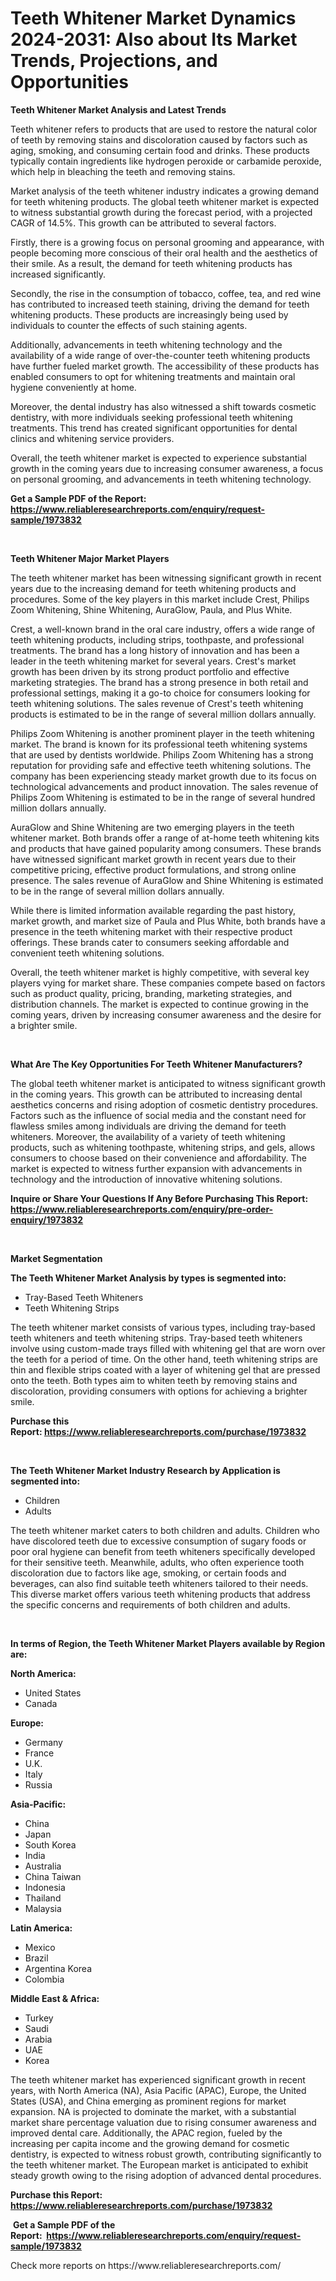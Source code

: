 <p><h1>Teeth Whitener Market Dynamics 2024-2031: Also about Its Market Trends, Projections, and Opportunities</h1></p><p><strong>Teeth Whitener Market Analysis and Latest Trends</strong></p>
<p><p>Teeth whitener refers to products that are used to restore the natural color of teeth by removing stains and discoloration caused by factors such as aging, smoking, and consuming certain food and drinks. These products typically contain ingredients like hydrogen peroxide or carbamide peroxide, which help in bleaching the teeth and removing stains.</p><p>Market analysis of the teeth whitener industry indicates a growing demand for teeth whitening products. The global teeth whitener market is expected to witness substantial growth during the forecast period, with a projected CAGR of 14.5%. This growth can be attributed to several factors.</p><p>Firstly, there is a growing focus on personal grooming and appearance, with people becoming more conscious of their oral health and the aesthetics of their smile. As a result, the demand for teeth whitening products has increased significantly.</p><p>Secondly, the rise in the consumption of tobacco, coffee, tea, and red wine has contributed to increased teeth staining, driving the demand for teeth whitening products. These products are increasingly being used by individuals to counter the effects of such staining agents.</p><p>Additionally, advancements in teeth whitening technology and the availability of a wide range of over-the-counter teeth whitening products have further fueled market growth. The accessibility of these products has enabled consumers to opt for whitening treatments and maintain oral hygiene conveniently at home.</p><p>Moreover, the dental industry has also witnessed a shift towards cosmetic dentistry, with more individuals seeking professional teeth whitening treatments. This trend has created significant opportunities for dental clinics and whitening service providers.</p><p>Overall, the teeth whitener market is expected to experience substantial growth in the coming years due to increasing consumer awareness, a focus on personal grooming, and advancements in teeth whitening technology.</p></p>
<p><strong>Get a Sample PDF of the Report:&nbsp; <a href="https://www.reliableresearchreports.com/enquiry/request-sample/1973832">https://www.reliableresearchreports.com/enquiry/request-sample/1973832</a></strong></p>
<p>&nbsp;</p>
<p><strong>Teeth Whitener Major Market Players</strong></p>
<p><p>The teeth whitener market has been witnessing significant growth in recent years due to the increasing demand for teeth whitening products and procedures. Some of the key players in this market include Crest, Philips Zoom Whitening, Shine Whitening, AuraGlow, Paula, and Plus White. </p><p>Crest, a well-known brand in the oral care industry, offers a wide range of teeth whitening products, including strips, toothpaste, and professional treatments. The brand has a long history of innovation and has been a leader in the teeth whitening market for several years. Crest's market growth has been driven by its strong product portfolio and effective marketing strategies. The brand has a strong presence in both retail and professional settings, making it a go-to choice for consumers looking for teeth whitening solutions. The sales revenue of Crest's teeth whitening products is estimated to be in the range of several million dollars annually.</p><p>Philips Zoom Whitening is another prominent player in the teeth whitening market. The brand is known for its professional teeth whitening systems that are used by dentists worldwide. Philips Zoom Whitening has a strong reputation for providing safe and effective teeth whitening solutions. The company has been experiencing steady market growth due to its focus on technological advancements and product innovation. The sales revenue of Philips Zoom Whitening is estimated to be in the range of several hundred million dollars annually.</p><p>AuraGlow and Shine Whitening are two emerging players in the teeth whitener market. Both brands offer a range of at-home teeth whitening kits and products that have gained popularity among consumers. These brands have witnessed significant market growth in recent years due to their competitive pricing, effective product formulations, and strong online presence. The sales revenue of AuraGlow and Shine Whitening is estimated to be in the range of several million dollars annually.</p><p>While there is limited information available regarding the past history, market growth, and market size of Paula and Plus White, both brands have a presence in the teeth whitening market with their respective product offerings. These brands cater to consumers seeking affordable and convenient teeth whitening solutions.</p><p>Overall, the teeth whitener market is highly competitive, with several key players vying for market share. These companies compete based on factors such as product quality, pricing, branding, marketing strategies, and distribution channels. The market is expected to continue growing in the coming years, driven by increasing consumer awareness and the desire for a brighter smile.</p></p>
<p>&nbsp;</p>
<p><strong>What Are The Key Opportunities For Teeth Whitener Manufacturers?</strong></p>
<p><p>The global teeth whitener market is anticipated to witness significant growth in the coming years. This growth can be attributed to increasing dental aesthetics concerns and rising adoption of cosmetic dentistry procedures. Factors such as the influence of social media and the constant need for flawless smiles among individuals are driving the demand for teeth whiteners. Moreover, the availability of a variety of teeth whitening products, such as whitening toothpaste, whitening strips, and gels, allows consumers to choose based on their convenience and affordability. The market is expected to witness further expansion with advancements in technology and the introduction of innovative whitening solutions.</p></p>
<p><strong>Inquire or Share Your Questions If Any Before Purchasing This Report: <a href="https://www.reliableresearchreports.com/enquiry/pre-order-enquiry/1973832">https://www.reliableresearchreports.com/enquiry/pre-order-enquiry/1973832</a></strong></p>
<p>&nbsp;</p>
<p><strong>Market Segmentation</strong></p>
<p><strong>The Teeth Whitener Market Analysis by types is segmented into:</strong></p>
<p><ul><li>Tray-Based Teeth Whiteners</li><li>Teeth Whitening Strips</li></ul></p>
<p><p>The teeth whitener market consists of various types, including tray-based teeth whiteners and teeth whitening strips. Tray-based teeth whiteners involve using custom-made trays filled with whitening gel that are worn over the teeth for a period of time. On the other hand, teeth whitening strips are thin and flexible strips coated with a layer of whitening gel that are pressed onto the teeth. Both types aim to whiten teeth by removing stains and discoloration, providing consumers with options for achieving a brighter smile.</p></p>
<p><strong>Purchase this Report:&nbsp;<a href="https://www.reliableresearchreports.com/purchase/1973832">https://www.reliableresearchreports.com/purchase/1973832</a></strong></p>
<p>&nbsp;</p>
<p><strong>The Teeth Whitener Market Industry Research by Application is segmented into:</strong></p>
<p><ul><li>Children</li><li>Adults</li></ul></p>
<p><p>The teeth whitener market caters to both children and adults. Children who have discolored teeth due to excessive consumption of sugary foods or poor oral hygiene can benefit from teeth whiteners specifically developed for their sensitive teeth. Meanwhile, adults, who often experience tooth discoloration due to factors like age, smoking, or certain foods and beverages, can also find suitable teeth whiteners tailored to their needs. This diverse market offers various teeth whitening products that address the specific concerns and requirements of both children and adults.</p></p>
<p>&nbsp;</p>
<p><strong>In terms of Region, the Teeth Whitener Market Players available by Region are:</strong></p>
<p>
    <p> <strong> North America: </strong>
        <ul>
            <li>United States</li>
            <li>Canada</li>
        </ul>
        </p> 
    <p> <strong> Europe: </strong>
        <ul>
            <li>Germany</li>
            <li>France</li>
            <li>U.K.</li>
            <li>Italy</li>
            <li>Russia</li>
        </ul>
        </p> 
    <p> <strong> Asia-Pacific: </strong>
        <ul>
            <li>China</li>
            <li>Japan</li>
            <li>South Korea</li>
            <li>India</li>
            <li>Australia</li>
            <li>China Taiwan</li>
            <li>Indonesia</li>
            <li>Thailand</li>
            <li>Malaysia</li>
        </ul>
        </p> 
    <p> <strong> Latin America: </strong>
        <ul>
            <li>Mexico</li>
            <li>Brazil</li>
            <li>Argentina Korea</li>
            <li>Colombia</li>
        </ul>
        </p> 
    <p> <strong> Middle East & Africa: </strong>
        <ul>
            <li>Turkey</li>
            <li>Saudi</li>
            <li>Arabia</li>
            <li>UAE</li>
            <li>Korea</li>
        </ul>
    </p>
    </p>
<p><p>The teeth whitener market has experienced significant growth in recent years, with North America (NA), Asia Pacific (APAC), Europe, the United States (USA), and China emerging as prominent regions for market expansion. NA is projected to dominate the market, with a substantial market share percentage valuation due to rising consumer awareness and improved dental care. Additionally, the APAC region, fueled by the increasing per capita income and the growing demand for cosmetic dentistry, is expected to witness robust growth, contributing significantly to the teeth whitener market. The European market is anticipated to exhibit steady growth owing to the rising adoption of advanced dental procedures.</p></p>
<p><strong>Purchase this Report: <a href="https://www.reliableresearchreports.com/purchase/1973832">https://www.reliableresearchreports.com/purchase/1973832</a></strong></p>
<p>&nbsp;<strong>Get a Sample PDF of the Report:&nbsp;&nbsp;<a href="https://www.reliableresearchreports.com/enquiry/request-sample/1973832">https://www.reliableresearchreports.com/enquiry/request-sample/1973832</a></strong></p>
<p><strong></strong></p>
<p>Check more reports on https://www.reliableresearchreports.com/</p>